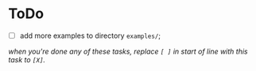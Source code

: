 # ToDo

 + [ ] add more examples to directory `examples/`;

*when you're done any of these tasks, replace `[ ]` in start of line with this task to `[X]`.*
